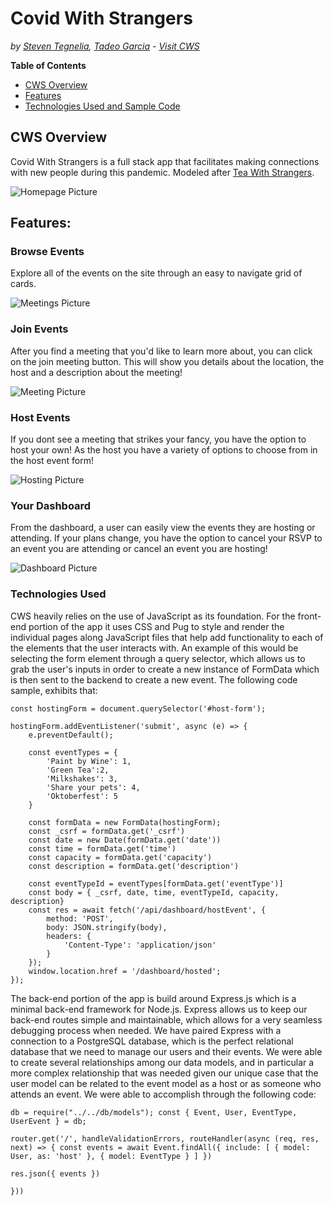 # Covid With Strangers
*by [Steven Tegnelia](https://github.com/uribgp), [Tadeo Garcia](https://github.com/tadeo-garcia)* - 
*[Visit CWS](http://covid-with-strangers.herokuapp.com)*

**Table of Contents**
* [CWS Overview](#cws-overview)
* [Features](#features)
* [Technologies Used and Sample Code](#technologies-used)


## CWS Overview

Covid With Strangers is a full stack app that facilitates making connections with new people during this pandemic. Modeled after [Tea With Strangers](http://www.teawithstrangers.com/).

![Homepage Picture](./public/pics/readme/home.png)


## Features:

### Browse Events
Explore all of the events on the site through an easy to navigate grid of cards.

![Meetings Picture](./public/pics/readme/meetings.png)

### Join Events
After you find a meeting that you'd like to learn more about, you can click on the join meeting button. This will show you details about the location, the host and a description about the meeting!

![Meeting Picture](./public/pics/readme/meeting.png)

### Host Events
If you dont see a meeting that strikes your fancy, you have the option to host your own! As the host you have a variety of options to choose from in the host event form!

![Hosting Picture](./public/pics/readme/host.png)

### Your Dashboard
From the dashboard, a user can easily view the events they are hosting or attending. If your plans change, you have the option to cancel your RSVP to an event you are attending or cancel an event you are hosting!

![Dashboard Picture](./public/pics/readme/dashboard.png)


### Technologies Used
CWS heavily relies on the use of JavaScript as its foundation. For the front-end portion of the app it uses CSS and Pug to style and render the individual pages along JavaScript files that help add functionality to each of the elements that the user interacts with. An example of this would be selecting the form element through a query selector, which allows us to grab the user's inputs in order to create a new instance of FormData which is then sent to the backend to create a new event. The following code sample, exhibits that:

```
const hostingForm = document.querySelector('#host-form');

hostingForm.addEventListener('submit', async (e) => {
    e.preventDefault();
    
    const eventTypes = {
        'Paint by Wine': 1,
        'Green Tea':2,
        'Milkshakes': 3,
        'Share your pets': 4,
        'Oktoberfest': 5
    }

    const formData = new FormData(hostingForm);
    const _csrf = formData.get('_csrf')
    const date = new Date(formData.get('date'))
    const time = formData.get('time')
    const capacity = formData.get('capacity')
    const description = formData.get('description')

    const eventTypeId = eventTypes[formData.get('eventType')]
    const body = { _csrf, date, time, eventTypeId, capacity, description}
    const res = await fetch('/api/dashboard/hostEvent', {
        method: 'POST',
        body: JSON.stringify(body),
        headers: {
            'Content-Type': 'application/json'
        }
    });
    window.location.href = '/dashboard/hosted';
});
```

The back-end portion of the app is build around Express.js which is a minimal back-end framework for Node.js. Express allows us to keep our back-end routes simple and maintainable, which allows for a very seamless debugging process when needed. We have paired Express with a connection to a PostgreSQL database, which is the perfect relational database that we need to manage our users and their events. We were able to create several relationships among our data models, and in particular a more complex relationship that was needed given our unique case that the user model can be related to the event model as a host or as someone who attends an event. We were able to accomplish through the following code:

```
db = require("../../db/models"); const { Event, User, EventType, UserEvent } = db;

router.get('/', handleValidationErrors, routeHandler(async (req, res, next) => { const events = await Event.findAll({ include: [ { model: User, as: 'host' }, { model: EventType } ] })

res.json({ events })

}))
```

